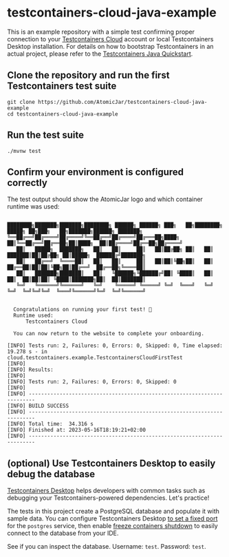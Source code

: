 # testcontainers-cloud-java-example

This is an example repository with a simple test confirming proper connection to your [Testcontainers Cloud](https://app.testcontainers.cloud) account or local Testcontainers Desktop installation. 
For details on how to bootstrap Testcontainers in an actual project, please refer to the [Testcontainers Java Quickstart](https://github.com/testcontainers/testcontainers-java-spring-boot-quickstart).

## Clone the repository and run the first Testcontainers test suite

```
git clone https://github.com/AtomicJar/testcontainers-cloud-java-example
cd testcontainers-cloud-java-example
```

## Run the test suite

`./mvnw test`

## Confirm your environment is configured correctly

The test output should show the AtomicJar logo and which container runtime was used:  

```shell

████████╗███████╗███████╗████████╗ ██████╗ ██████╗ ███╗   ██╗████████╗ █████╗ ██╗███╗   ██╗███████╗██████╗ ███████╗ 
╚══██╔══╝██╔════╝██╔════╝╚══██╔══╝██╔════╝██╔═══██╗████╗  ██║╚══██╔══╝██╔══██╗██║████╗  ██║██╔════╝██╔══██╗██╔════╝ 
   ██║   █████╗  ███████╗   ██║   ██║     ██║   ██║██╔██╗ ██║   ██║   ███████║██║██╔██╗ ██║█████╗  ██████╔╝███████╗ 
   ██║   ██╔══╝  ╚════██║   ██║   ██║     ██║   ██║██║╚██╗██║   ██║   ██╔══██║██║██║╚██╗██║██╔══╝  ██╔══██╗╚════██║ 
   ██║   ███████╗███████║   ██║   ╚██████╗╚██████╔╝██║ ╚████║   ██║   ██║  ██║██║██║ ╚████║███████╗██║  ██║███████║ 
   ╚═╝   ╚══════╝╚══════╝   ╚═╝    ╚═════╝ ╚═════╝ ╚═╝  ╚═══╝   ╚═╝   ╚═╝  ╚═╝╚═╝╚═╝  ╚═══╝╚══════╝╚═╝  ╚═╝╚══════╝ 
  
  
  Congratulations on running your first test! 🎉
  Runtime used: 
      Testcontainers Cloud
 
  You can now return to the website to complete your onboarding.

[INFO] Tests run: 2, Failures: 0, Errors: 0, Skipped: 0, Time elapsed: 19.278 s - in cloud.testcontainers.example.TestcontainersCloudFirstTest
[INFO]
[INFO] Results:
[INFO]
[INFO] Tests run: 2, Failures: 0, Errors: 0, Skipped: 0
[INFO]
[INFO] ------------------------------------------------------------------------
[INFO] BUILD SUCCESS
[INFO] ------------------------------------------------------------------------
[INFO] Total time:  34.316 s
[INFO] Finished at: 2023-05-16T18:19:21+02:00
[INFO] ------------------------------------------------------------------------
```

## (optional) Use Testcontainers Desktop to easily debug the database

[Testcontainers Desktop](https://testcontainers.com/desktop/) helps developers with common tasks such as debugging your Testcontainers-powered dependencies. Let's practice!

The tests in this project create a PostgreSQL database and populate it with sample data. You can configure Testcontainers Desktop [to set a fixed port](https://newsletter.testcontainers.com/announcements/set-fixed-ports-to-easily-debug-development-services) for the `postgres` service, then enable [freeze containers shutdown](https://newsletter.testcontainers.com/announcements/freeze-containers-to-prevent-their-shutdown-while-you-debug) to easily connect to the database from your IDE. 

See if you can inspect the database. Username: `test`. Password: `test`.
 